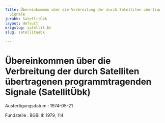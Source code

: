```yaml
---
Title: Übereinkommen über die Verbreitung der durch Satelliten übertragenen programmtragenden
  Signale
jurabk: SatellitÜbk
layout: default
origslug: satellit_bk
slug: satellituebk

---
```


# Übereinkommen über die Verbreitung der durch Satelliten übertragenen programmtragenden Signale (SatellitÜbk)

Ausfertigungsdatum
:   1974-05-21

Fundstelle
:   BGBl II: 1979, 114

